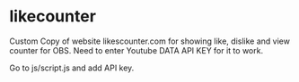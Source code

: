 # likecounter
Custom Copy of website likescounter.com for showing like, dislike and view counter for OBS.
Need to enter Youtube DATA API KEY for it to work.

Go to js/script.js and add API key.

